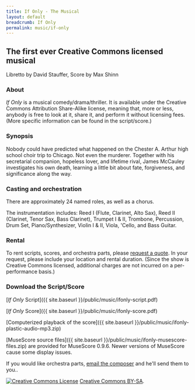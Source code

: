 ```yaml
---
title: If Only - The Musical
layout: default
breadcrumb: If Only
permalink: music/if-only
---
```


## The first ever Creative Commons licensed musical

Libretto by David Stauffer, Score by Max Shinn

### About

*If Only* is a musical comedy/drama/thriller. It is available under the Creative
Commons Attribution Share-Alike license, meaning that, more or less,
anybody is free to look at it, share it, and perform it without
licensing fees. (More specific information can be found in the
script/score.)

### Synopsis

Nobody could have predicted what happened on the Chester A. Arthur high
school choir trip to Chicago. Not even the murderer. Together with his
secretarial companion, hopeless lover, and lifetime rival, James
McCauley investigates his own death, learning a little bit about fate,
forgiveness, and significance along the way.

### Casting and orchestration

There are approximately 24 named roles, as well as a chorus.

The instrumentation includes: Reed I (Flute, Clarinet, Alto Sax), Reed
II (Clarinet, Tenor Sax, Bass Clarinet), Trumpet I & II, Trombone,
Percussion, Drum Set, Piano/Synthesizer, Violin I & II, Viola, 'Cello,
and Bass Guitar.

### Rental

To rent scripts, scores, and orchestra parts, please [request a
quote](mailto:admin-at-bernsteinforpresident-daht-com). In your request,
please include your location and rental duration. (Since the show is
Creative Commons licensed, additional charges are not incurred on a
per-performance basis.)

### Download the Script/Score

[*If Only* Script]({{ site.baseurl }}/public/music/ifonly-script.pdf)

[*If Only* Score]({{ site.baseurl }}/public/music/ifonly-score.pdf)

[Computerized playback of the score]({{ site.baseurl }}/public/music/ifonly-plastic-audio-mp3.zip)

[MuseScore source files]({{ site.baseurl }}/public/music/ifonly-musescore-files.zip) are provided
for MuseScore 0.9.6. Newer versions of MuseScore cause some display
issues.

If you would like orchestra parts, [email the
composer](mailto:admin-at-bernsteinforpresident-daht-com) and he'll send
them to you..

<a rel="license" href="http://creativecommons.org/licenses/by-sa/3.0/"><img alt="Creative Commons License" style="border-width:0" src="http://i.creativecommons.org/l/by-sa/3.0/88x31.png" /></a> <a rel="license" href="http://creativecommons.org/licenses/by-sa/3.0/">Creative Commons BY-SA</a>.
